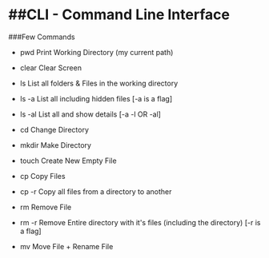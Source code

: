 ##CLI - Command Line Interface
==============================
###Few Commands

* pwd Print Working Directory (my current path)
* clear Clear Screen

* ls List all folders & Files in the working directory
* ls -a List all including hidden files [-a is a flag]
* ls -al List all and show details [-a -l OR -al]

* cd Change Directory
* mkdir Make Directory
* touch Create New Empty File

* cp Copy Files
* cp -r Copy all files from a directory to another
* rm Remove File
* rm -r Remove Entire directory with it's files (including the directory) [-r is a flag]
* mv Move File + Rename File
